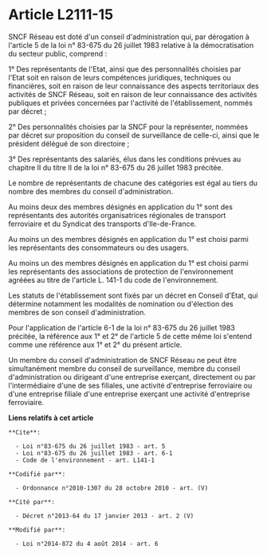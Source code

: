 # Article L2111-15

SNCF Réseau est doté d'un conseil d'administration qui, par dérogation à l'article 5 de la loi n° 83-675 du 26 juillet 1983
relative à la démocratisation du secteur public, comprend : 

1° Des représentants de l'Etat, ainsi que des personnalités choisies par l'Etat soit en raison de leurs compétences
juridiques, techniques ou financières, soit en raison de leur connaissance des aspects territoriaux des activités de SNCF
Réseau, soit en raison de leur connaissance des activités publiques et privées concernées par l'activité de l'établissement,
nommés par décret ; 

2° Des personnalités choisies par la SNCF pour la représenter, nommées par décret sur proposition du conseil de surveillance
de celle-ci, ainsi que le président délégué de son directoire ; 

3° Des représentants des salariés, élus dans les conditions prévues au chapitre II du titre II de la loi n° 83-675 du 26
juillet 1983 précitée. 

Le nombre de représentants de chacune des catégories est égal au tiers du nombre des membres du conseil d'administration. 

Au moins deux des membres désignés en application du 1° sont des représentants des autorités organisatrices régionales de
transport ferroviaire et du Syndicat des transports d'Ile-de-France. 

Au moins un des membres désignés en application du 1° est choisi parmi les représentants des consommateurs ou des usagers. 

Au moins un des membres désignés en application du 1° est choisi parmi les représentants des associations de protection de
l'environnement agréées au titre de l'article L. 141-1 du code de l'environnement. 

Les statuts de l'établissement sont fixés par un décret en Conseil d'Etat, qui détermine notamment les modalités de
nomination ou d'élection des membres de son conseil d'administration. 

Pour l'application de l'article 6-1 de la loi n° 83-675 du 26 juillet 1983 précitée, la référence aux 1° et 2° de l'article 5
de cette même loi s'entend comme une référence aux 1° et 2° du présent article. 

Un membre du conseil d'administration de SNCF Réseau ne peut être simultanément membre du conseil de surveillance, membre du
conseil d'administration ou dirigeant d'une entreprise exerçant, directement ou par l'intermédiaire d'une de ses filiales,
une activité d'entreprise ferroviaire ou d'une entreprise filiale d'une entreprise exerçant une activité d'entreprise
ferroviaire.

**Liens relatifs à cet article**

	**Cite**:

	  - Loi n°83-675 du 26 juillet 1983 - art. 5
	  - Loi n°83-675 du 26 juillet 1983 - art. 6-1
	  - Code de l'environnement - art. L141-1

	**Codifié par**:

	  - Ordonnance n°2010-1307 du 28 octobre 2010 - art. (V)

	**Cité par**:

	  - Décret n°2013-64 du 17 janvier 2013 - art. 2 (V)

	**Modifié par**:

	  - Loi n°2014-872 du 4 août 2014 - art. 6
